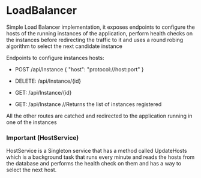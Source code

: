 # LoadBalancer

Simple Load Balancer implementation, it exposes endpoints to configure the hosts of the running instances of the application, perform health checks on the instances before redirecting the traffic to it and uses a round robing algorithm to select the next candidate instance

Endpoints to configure instances hosts:

- POST /api/Instance
{
  "host": "protocol://host:port" 
}

- DELETE: /api/Instance/{id}
- GET: /api/Instance/{id}
- GET: /api/Instance //Returns the list of instances registered

All the other routes are catched and redirected to the application running in one of the instances

### Important (HostService)

HostService is a Singleton service that has a method called UpdateHosts which is a background task that runs every minute and reads the hosts from the database and performs the health check on them and has a way to select the next host.
